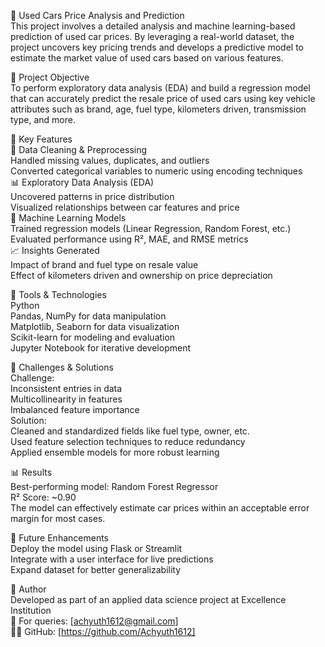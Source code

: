🚗 Used Cars Price Analysis and Prediction  
This project involves a detailed analysis and machine learning-based prediction of used car prices. By leveraging a real-world dataset, the project uncovers key pricing trends and develops a predictive model to estimate the market value of used cars based on various features.

🎯 Project Objective  
To perform exploratory data analysis (EDA) and build a regression model that can accurately predict the resale price of used cars using key vehicle attributes such as brand, age, fuel type, kilometers driven, transmission type, and more.

📌 Key Features  
🧼 Data Cleaning & Preprocessing  
Handled missing values, duplicates, and outliers  
Converted categorical variables to numeric using encoding techniques  
📊 Exploratory Data Analysis (EDA)  
Uncovered patterns in price distribution  
Visualized relationships between car features and price  
🤖 Machine Learning Models  
Trained regression models (Linear Regression, Random Forest, etc.)  
Evaluated performance using R², MAE, and RMSE metrics  
📈 Insights Generated  
Impact of brand and fuel type on resale value    
Effect of kilometers driven and ownership on price depreciation  

🧰 Tools & Technologies  
Python  
Pandas, NumPy for data manipulation  
Matplotlib, Seaborn for data visualization  
Scikit-learn for modeling and evaluation  
Jupyter Notebook for iterative development  

🚧 Challenges & Solutions  
Challenge:      	
Inconsistent entries in data    	
Multicollinearity in features    	
Imbalanced feature importance    	
Solution:  
Cleaned and standardized fields like fuel type, owner, etc.    
Used feature selection techniques to reduce redundancy    
Applied ensemble models for more robust learning   

📊 Results    
Best-performing model: Random Forest Regressor  
R² Score: ~0.90  
The model can effectively estimate car prices within an acceptable error margin for most cases.  

📌 Future Enhancements  
Deploy the model using Flask or Streamlit  
Integrate with a user interface for live predictions  
Expand dataset for better generalizability  

🔗 Author  
Developed as part of an applied data science project at Excellence Institution  
📧 For queries: [achyuth1612@gmail.com]  
👨‍💻 GitHub: [https://github.com/Achyuth1612]

